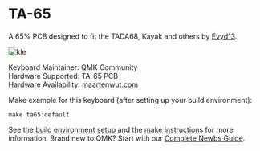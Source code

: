 TA-65
=====

A 65% PCB designed to fit the TADA68, Kayak and others by [Evyd13](https://github.com/evyd13).

![kle](https://maartenwut.com/wp-content/uploads/2019/02/ta-65-layouts-768x420.png)

Keyboard Maintainer: QMK Community<br>
Hardware Supported: TA-65 PCB<br>
Hardware Availability: [maartenwut.com](https://maartenwut.com/product/ta-65/)<br>

Make example for this keyboard (after setting up your build environment):

    make ta65:default

See the [build environment setup](https://docs.qmk.fm/#/getting_started_build_tools) and the [make instructions](https://docs.qmk.fm/#/getting_started_make_guide) for more information. Brand new to QMK? Start with our [Complete Newbs Guide](https://docs.qmk.fm/#/newbs).

